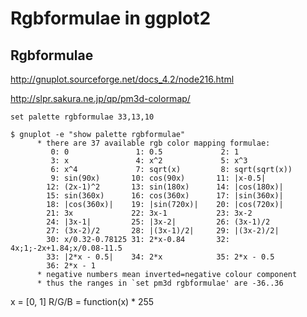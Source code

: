 # Rgbformulae in ggplot2

## Rgbformulae

http://gnuplot.sourceforge.net/docs_4.2/node216.html

http://slpr.sakura.ne.jp/qp/pm3d-colormap/

```gnuplot
set palette rgbformulae 33,13,10
```

```
$ gnuplot -e "show palette rgbformulae"
	  * there are 37 available rgb color mapping formulae:
	     0: 0               1: 0.5             2: 1              
	     3: x               4: x^2             5: x^3            
	     6: x^4             7: sqrt(x)         8: sqrt(sqrt(x))  
	     9: sin(90x)       10: cos(90x)       11: |x-0.5|        
	    12: (2x-1)^2       13: sin(180x)      14: |cos(180x)|    
	    15: sin(360x)      16: cos(360x)      17: |sin(360x)|    
	    18: |cos(360x)|    19: |sin(720x)|    20: |cos(720x)|    
	    21: 3x             22: 3x-1           23: 3x-2           
	    24: |3x-1|         25: |3x-2|         26: (3x-1)/2       
	    27: (3x-2)/2       28: |(3x-1)/2|     29: |(3x-2)/2|     
	    30: x/0.32-0.78125 31: 2*x-0.84       32: 4x;1;-2x+1.84;x/0.08-11.5
	    33: |2*x - 0.5|    34: 2*x            35: 2*x - 0.5      
	    36: 2*x - 1        
	  * negative numbers mean inverted=negative colour component
	  * thus the ranges in `set pm3d rgbformulae' are -36..36
```

x = [0, 1]
R/G/B = function(x) * 255
